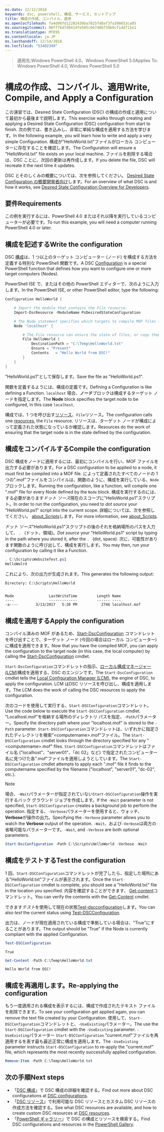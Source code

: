 ```yaml
---
ms.date: 12/12/2018
keywords: dsc, powershell, 構成、サービス, セットアップ
title: 構成の作成、コンパイル、適用
ms.openlocfilehash: fa4d98fd12202439ba7025fd8af3fa398653ca05
ms.sourcegitcommit: 00ff76d7d9414fe585c04740b739b9cf14d711e1
ms.translationtype: MTE95
ms.contentlocale: ja-JP
ms.lasthandoff: 12/14/2018
ms.locfileid: "53402349"
---
```

> <span data-ttu-id="fad13-103">適用先:Windows PowerShell 4.0、Windows PowerShell 5.0</span><span class="sxs-lookup"><span data-stu-id="fad13-103">Applies To: Windows PowerShell 4.0, Windows PowerShell 5.0</span></span>

# <a name="write-compile-and-apply-a-configuration"></a><span data-ttu-id="fad13-104">構成の作成、コンパイル、適用</span><span class="sxs-lookup"><span data-stu-id="fad13-104">Write, Compile, and Apply a Configuration</span></span>

<span data-ttu-id="fad13-105">この演習では、Desired State Configuration (DSC) の構成の作成と適用について最初から最後まで説明します。</span><span class="sxs-lookup"><span data-stu-id="fad13-105">This exercise walks through creating and applying a Desired State Configuration (DSC) configuration from start to finish.</span></span>
<span data-ttu-id="fad13-106">次の例では、書き込みし、非常に単純な構成を適用する方法を学びます。</span><span class="sxs-lookup"><span data-stu-id="fad13-106">In the following example, you will learn how to write and apply a very simple Configuration.</span></span> <span data-ttu-id="fad13-107">構成が"HelloWorld.txt"ファイルがローカル コンピューターに存在することを確認します。</span><span class="sxs-lookup"><span data-stu-id="fad13-107">The Configuration will ensure a "HelloWorld.txt" file exists on your local machine.</span></span> <span data-ttu-id="fad13-108">ファイルを削除する場合は、DSC ことに、次回の更新は再作成します。</span><span class="sxs-lookup"><span data-stu-id="fad13-108">If you delete the file, DSC will recreate it the next time it updates.</span></span>

<span data-ttu-id="fad13-109">DSC とそのしくみの概要については、次を参照してください。 [Desired State Configuration の概要開発者向け](../overview/overview.md)します。</span><span class="sxs-lookup"><span data-stu-id="fad13-109">For an overview of what DSC is and how it works, see [Desired State Configuration Overview for Developers](../overview/overview.md).</span></span>

## <a name="requirements"></a><span data-ttu-id="fad13-110">要件</span><span class="sxs-lookup"><span data-stu-id="fad13-110">Requirements</span></span>

<span data-ttu-id="fad13-111">この例を実行するには、PowerShell 4.0 またはそれ以降を実行しているコンピューターが必要です。</span><span class="sxs-lookup"><span data-stu-id="fad13-111">To run this example, you will need a computer running PowerShell 4.0 or later.</span></span>

## <a name="write-the-configuration"></a><span data-ttu-id="fad13-112">構成を記述する</span><span class="sxs-lookup"><span data-stu-id="fad13-112">Write the configuration</span></span>

<span data-ttu-id="fad13-113">DSC [構成](configurations.md)は、1 つ以上のターゲット コンピューター (ノード) を構成する方法を定義する特別な PowerShell 関数です。</span><span class="sxs-lookup"><span data-stu-id="fad13-113">A DSC [Configuration](configurations.md) is a special PowerShell function that defines how you want to configure one or more target computers (Nodes).</span></span>

<span data-ttu-id="fad13-114">PowerShell ISE で、またはその他の PowerShell エディターで、次のように入力します。</span><span class="sxs-lookup"><span data-stu-id="fad13-114">In the PowerShell ISE, or other PowerShell editor, type the following:</span></span>

```powershell
Configuration HelloWorld {

    # Import the module that contains the File resource.
    Import-DscResource -ModuleName PsDesiredStateConfiguration

    # The Node statement specifies which targets to compile MOF files for, when this configuration is executed.
    Node 'localhost' {

        # The File resource can ensure the state of files, or copy them from a source to a destination with persistent updates.
        File HelloWorld {
            DestinationPath = "C:\Temp\HelloWorld.txt"
            Ensure = "Present"
            Contents   = "Hello World from DSC!"
        }
    }
}
```

<span data-ttu-id="fad13-115">"HelloWorld.ps1"として保存します。</span><span class="sxs-lookup"><span data-stu-id="fad13-115">Save the file as "HelloWorld.ps1".</span></span>

<span data-ttu-id="fad13-116">関数を定義するようには、構成の定義です。</span><span class="sxs-lookup"><span data-stu-id="fad13-116">Defining a Configuration is like defining a Function.</span></span> <span data-ttu-id="fad13-117">`localhost` 場合、**ノード**ブロックは構成するターゲット ノードを指定します。</span><span class="sxs-lookup"><span data-stu-id="fad13-117">The **Node** block specifies the target node to be configured, in this case `localhost`.</span></span>

<span data-ttu-id="fad13-118">構成では、1 つを呼び出す[リソース](../resources/resources.md)、`File`リソース。</span><span class="sxs-lookup"><span data-stu-id="fad13-118">The configuration calls one [resources](../resources/resources.md), the `File` resource.</span></span> <span data-ttu-id="fad13-119">リソースは、ターゲット ノードが構成によって定義された状態になっているか確認します。</span><span class="sxs-lookup"><span data-stu-id="fad13-119">Resources do the work of ensuring that the target node is in the state defined by the configuration.</span></span>

## <a name="compile-the-configuration"></a><span data-ttu-id="fad13-120">構成をコンパイルする</span><span class="sxs-lookup"><span data-stu-id="fad13-120">Compile the configuration</span></span>

<span data-ttu-id="fad13-121">DSC 構成をノードに適用するには、最初にコンパイルを行い、MOF ファイルを出力する必要があります。</span><span class="sxs-lookup"><span data-stu-id="fad13-121">For a DSC configuration to be applied to a node, it must first be compiled into a MOF file.</span></span>
<span data-ttu-id="fad13-122">によって定義されたすべてのノードの 1 つの".mof"ファイルをコンパイルは、関数のように、構成を実行している、`Node`ブロックします。</span><span class="sxs-lookup"><span data-stu-id="fad13-122">Running the configuration, like a function, will compile one ".mof" file for every Node defined by the `Node` block.</span></span>
<span data-ttu-id="fad13-123">構成を実行するのには、する必要があります*ドット ソース*現在のスコープに"HelloWorld.ps1"スクリプト。</span><span class="sxs-lookup"><span data-stu-id="fad13-123">In order to run the configuration, you need to *dot source* your "HelloWorld.ps1" script into the current scope.</span></span>
<span data-ttu-id="fad13-124">詳細については、次を参照してください。 [about_Scripts](/powershell/module/microsoft.powershell.core/about/about_scripts?view=powershell-6#script-scope-and-dot-sourcing)します。</span><span class="sxs-lookup"><span data-stu-id="fad13-124">For more information, see [about_Scripts](/powershell/module/microsoft.powershell.core/about/about_scripts?view=powershell-6#script-scope-and-dot-sourcing).</span></span>

<span data-ttu-id="fad13-125">*ドット ソース*"HelloWorld.ps1"スクリプトの後のそれを格納場所のパスを入力して、 `. ` (ドット、領域)。</span><span class="sxs-lookup"><span data-stu-id="fad13-125">*Dot source* your "HelloWorld.ps1" script by typing in the path where you stored it, after the `. ` (dot, space).</span></span> <span data-ttu-id="fad13-126">次に、可能性があります関数のように呼び出して、構成を実行します。</span><span class="sxs-lookup"><span data-stu-id="fad13-126">You may then, run your configuration by calling it like a Function.</span></span>

```powershell
. C:\Scripts\WebsiteTest.ps1
HelloWolrd
```

<span data-ttu-id="fad13-127">これにより、次の出力が生成されます。</span><span class="sxs-lookup"><span data-stu-id="fad13-127">This generates the following output:</span></span>

```output
Directory: C:\Scripts\HelloWorld


Mode                LastWriteTime         Length Name
----                -------------         ------ ----
-a----        3/13/2017   5:20 PM           2746 localhost.mof
```

## <a name="apply-the-configuration"></a><span data-ttu-id="fad13-128">構成を適用する</span><span class="sxs-lookup"><span data-stu-id="fad13-128">Apply the configuration</span></span>

<span data-ttu-id="fad13-129">コンパイル済みの MOF があるため、[Start-DscConfiguration](/powershell/module/psdesiredstateconfiguration/start-dscconfiguration) コマンドレットを呼び出すことで、ターゲット ノード (今回の場合はローカル コンピューター) に構成を適用できます。</span><span class="sxs-lookup"><span data-stu-id="fad13-129">Now that you have the compiled MOF, you can apply the configuration to the target node (in this case, the local computer) by calling the [Start-DscConfiguration](/powershell/module/psdesiredstateconfiguration/start-dscconfiguration) cmdlet.</span></span>

<span data-ttu-id="fad13-130">`Start-DscConfiguration`コマンドレットの指示、[ローカル構成マネージャー (LCM)](../managing-nodes/metaConfig.md)構成を適用する、DSC のエンジンです。</span><span class="sxs-lookup"><span data-stu-id="fad13-130">The `Start-DscConfiguration` cmdlet tells the [Local Configuration Manager (LCM)](../managing-nodes/metaConfig.md), the engine of DSC, to apply the configuration.</span></span>
<span data-ttu-id="fad13-131">LCM はDSC リソースを呼び出し、構成を適用します。</span><span class="sxs-lookup"><span data-stu-id="fad13-131">The LCM does the work of calling the DSC resources to apply the configuration.</span></span>

<span data-ttu-id="fad13-132">次のコードを使用して実行する、`Start-DSCConfiguration`コマンドレット。</span><span class="sxs-lookup"><span data-stu-id="fad13-132">Use the code below to execute the `Start-DSCConfiguration` cmdlet.</span></span> <span data-ttu-id="fad13-133">"Localhost.mof"を格納する場所のディレクトリ パスを指定、`-Path`パラメーター。</span><span class="sxs-lookup"><span data-stu-id="fad13-133">Specify the directory path where your "localhost.mof" is stored to the `-Path` parameter.</span></span> <span data-ttu-id="fad13-134">`Start-DSCConfiguration`コマンドレットは、いずれかに指定されたディレクトリを検索"\<computername\>.mof"ファイル。</span><span class="sxs-lookup"><span data-stu-id="fad13-134">The `Start-DSCConfiguration` cmdlet looks through the directory specified for any "\<computername\>.mof" files.</span></span> <span data-ttu-id="fad13-135">`Start-DSCConfiguration`コマンドレットはファイル名 ("localhost"、"server01"、「dc 02」など) で指定されたコンピューター名に見つけた各".mof"ファイルを適用しようとしています。</span><span class="sxs-lookup"><span data-stu-id="fad13-135">The `Start-DSCConfiguration` cmdlet attempts to apply each ".mof" file it finds to the computername specified by the filename ("localhost", "server01", "dc-02", etc.).</span></span>

> [!NOTE]
> <span data-ttu-id="fad13-136">場合、`-Wait`パラメーターが指定されていない`Start-DSCConfiguration`操作を実行するバック グラウンド ジョブを作成します。</span><span class="sxs-lookup"><span data-stu-id="fad13-136">If the `-Wait` parameter is not specified, `Start-DSCConfiguration` creates a background job to perform the operation.</span></span> <span data-ttu-id="fad13-137">指定する、`-Verbose`パラメーターを使用すると、ウォッチ、 **Verbose**が操作の出力。</span><span class="sxs-lookup"><span data-stu-id="fad13-137">Specifying the `-Verbose` parameter allows you to watch the **Verbose** output of the operation.</span></span> <span data-ttu-id="fad13-138">`-Wait`、および`-Verbose`は両方の省略可能なパラメーターです。</span><span class="sxs-lookup"><span data-stu-id="fad13-138">`-Wait`, and `-Verbose` are both optional parameters.</span></span>

```powershell
Start-DscConfiguration -Path C:\Scripts\HelloWorld -Verbose -Wait
```

## <a name="test-the-configuration"></a><span data-ttu-id="fad13-139">構成をテストする</span><span class="sxs-lookup"><span data-stu-id="fad13-139">Test the configuration</span></span>

<span data-ttu-id="fad13-140">1 回、`Start-DSCConfiguration`コマンドレットが完了したら、指定した場所にある"HelloWorld.txt"ファイルが表示されます。</span><span class="sxs-lookup"><span data-stu-id="fad13-140">Once the `Start-DSCConfiguration` cmdlet is complete, you should see a "HelloWorld.txt" file in the location you specified.</span></span> <span data-ttu-id="fad13-141">内容を確認することができます、 [Get-content](/powershell/module/microsoft.powershell.management/get-content)コマンドレット。</span><span class="sxs-lookup"><span data-stu-id="fad13-141">You can verify the contents with the [Get-Content](/powershell/module/microsoft.powershell.management/get-content) cmdlet.</span></span>

<span data-ttu-id="fad13-142">できます*テスト*を使用して現在の状態[Test-dscconfiguration](/powershell/module/psdesiredstateconfiguration/Test-DSCConfiguration)します。</span><span class="sxs-lookup"><span data-stu-id="fad13-142">You can also *test* the current status using [Test-DSCConfiguration](/powershell/module/psdesiredstateconfiguration/Test-DSCConfiguration).</span></span>

<span data-ttu-id="fad13-143">出力は、ノードが現在適用されている構成で準拠している場合は、"True"にすることがあります。</span><span class="sxs-lookup"><span data-stu-id="fad13-143">The output should be "True" if the Node is currently compliant with the applied Configuration.</span></span>

```powershell
Test-DSCConfiguration
```

```output
True
```

```powershell
Get-Content -Path C:\Temp\HelloWorld.txt
```

```output
Hello World from DSC!
```

## <a name="re-applying-the-configuration"></a><span data-ttu-id="fad13-144">構成を再適用します。</span><span class="sxs-lookup"><span data-stu-id="fad13-144">Re-applying the configuration</span></span>

<span data-ttu-id="fad13-145">もう一度適用される構成を表示するには、構成で作成されたテキスト ファイルを削除できます。</span><span class="sxs-lookup"><span data-stu-id="fad13-145">To see your configuration get applied again, you can remove the text file created by your Configuration.</span></span> <span data-ttu-id="fad13-146">使用して、`Start-DSCConfiguration`コマンドレットと、`-UseExisting`パラメーター。</span><span class="sxs-lookup"><span data-stu-id="fad13-146">The use the `Start-DSCConfiguration` cmdlet with the `-UseExisting` parameter.</span></span> <span data-ttu-id="fad13-147">`-UseExisting`パラメーター `Start-DSCConfiguration` "current.mof"ファイルを再適用するを表す最も最近正常に構成を適用します。</span><span class="sxs-lookup"><span data-stu-id="fad13-147">The `-UseExisting` parameter instructs `Start-DSCConfiguration` to re-apply the "current.mof" file, which represents the most recently successfully applied configuration.</span></span>

```powershell
Remove-Item -Path C:\Temp\HelloWorld.txt
```

## <a name="next-steps"></a><span data-ttu-id="fad13-148">次の手順</span><span class="sxs-lookup"><span data-stu-id="fad13-148">Next steps</span></span>

- <span data-ttu-id="fad13-149">「[DSC 構成](configurations.md)」で DSC 構成の詳細を確認する。</span><span class="sxs-lookup"><span data-stu-id="fad13-149">Find out more about DSC configurations at [DSC configurations](configurations.md).</span></span>
- <span data-ttu-id="fad13-150">「[DSC リソース](../resources/resources.md)」で利用可能な DSC リソースとカスタム DSC リソースの作成方法を確認する。</span><span class="sxs-lookup"><span data-stu-id="fad13-150">See what DSC resources are available, and how to create custom DSC resources at [DSC resources](../resources/resources.md).</span></span>
- <span data-ttu-id="fad13-151">「[PowerShell ギャラリー](https://www.powershellgallery.com/)」で DSC の構成とリソースを検索する。</span><span class="sxs-lookup"><span data-stu-id="fad13-151">Find DSC configurations and resources in the [PowerShell Gallery](https://www.powershellgallery.com/).</span></span>
